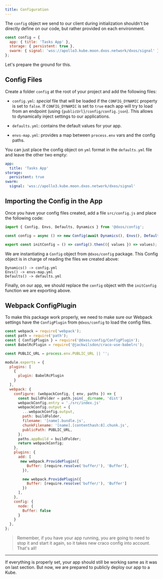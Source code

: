 ```yaml
---
title: Configuration
---
```


The `config` object we send to our client during initialization shouldn't be directly define on our code, but rather provided on each environment.

```jsx
const config = {
  app: { title: 'Tasks App' },
  storage: { persistent: true },
  swarm: { signal: 'wss://apollo3.kube.moon.dxos.network/dxos/signal' },
};
```

Let's prepare the ground for this.

## Config Files

Create a folder `config` at the root of your project and add the following files:

- `config.yml`: _special_ file that will be loaded if the `CONFIG_DYNAMIC` property is set to `false`.
  If `CONFIG_DYNAMIC` is set to `true` each app will try to load from an endpoint (using `{publicUrl}/config/config.json`).
  This allows to dynamically inject settings to our applications.

- `defaults.yml`: contains the default values for your app.

- `envs-map.yml`: provides a map between `process.env` vars and the config paths.

You can just place the config object on `yml` format in the `defaults.yml` file and leave the other two empty:

```yml:title=defaults.yml
app:
  title: 'Tasks App'
storage:
  persistent: true
swarm:
  signal: 'wss://apollo3.kube.moon.dxos.network/dxos/signal'
```

## Importing the Config in the App

Once you have your config files created, add a file `src/config.js` and place the following code:

```js:title=src/config.js
import { Config, Envs, Defaults, Dynamics } from '@dxos/config';

const config = async () => new Config(await Dynamics(), Envs(), Defaults());

export const initConfig = () => config().then(({ values }) => values);
```

We are instantiating a `Config` object from `@dxos/config` package. This Config object is in charge of reading the files we created above:

```
Dynamics() -> config.yml
Envs() -> envs-map.yml
Defaults() -> defaults.yml
```

Finally, on our app, we should replace the `config` object with the `initConfig` function we are exporting above.

## Webpack ConfigPlugin

To make this package work properly, we need to make sure our Webpack settings have the `ConfigPlugin` from `@dxos/config` to load the config files.

```jsx:title=<root>/craco.config.js
const webpack = require('webpack');
const path = require('path');
const { ConfigPlugin } = require('@dxos/config/ConfigPlugin');
const BabelRcPlugin = require('@jackwilsdon/craco-use-babelrc');

const PUBLIC_URL = process.env.PUBLIC_URL || '';

module.exports = {
  plugins: [
    {
      plugin: BabelRcPlugin
    }
  ],
  webpack: {
    configure: (webpackConfig, { env, paths }) => {
      const buildFolder = path.join(__dirname, 'dist')
      webpackConfig.entry = './src/index.js'
      webpackConfig.output = {
        ...webpackConfig.output,
        path: buildFolder,
        filename: '[name].bundle.js',
        chunkFilename: '[name].[contenthash:8].chunk.js',
        publicPath: PUBLIC_URL,
      };
      paths.appBuild = buildFolder;
      return webpackConfig;
    },
    plugins: {
      add: [
       new webpack.ProvidePlugin({
          Buffer: [require.resolve('buffer/'), 'Buffer'],
        }),

        new webpack.ProvidePlugin({
          Buffer: [require.resolve('buffer/'), 'Buffer']
        })
      ],
    },
    config: {
      node: {
        Buffer: false
      }
    }
  },
};
```

> Remember, if you have your app running, you are going to need to stop it and start it again, so it takes new craco config into account. That's all!

---

If everything is properly set, your app should still be working same as it was on last section. But now, we are prepared to publicly deploy our app to a Kube.
